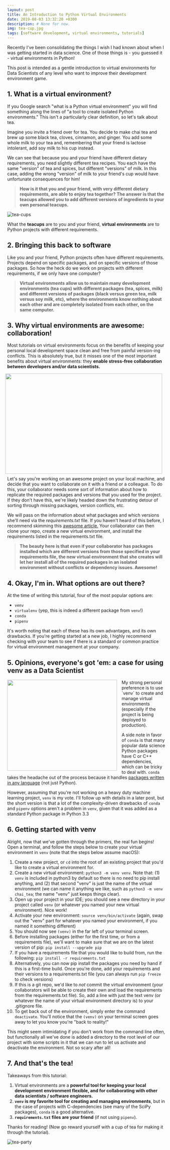 ```yaml
---
layout: post
title: An Introduction to Python Virtual Environments
date: 2019-08-03 13:32:20 +0300
description: # None for now.
img: tea-cup.jpg
tags: [software development, virtual environments, tutorials]
---
```

Recently I've been consolidating the things I wish I had known about when I was getting started in data
science. One of those things is - you guessed it - virtual environments in Python!

This post is intended as a gentle introduction to virtual environments for Data Scientists of any level who want to
improve their development environment game.

## 1. What is a virtual environment?
If you Google search "what is a Python virtual environment" you will find something along the lines of "a tool to
create isolated Python environments." This isn't a particularly clear definition, so let's talk about tea.

Imagine you invite a friend over for tea. You decide to make chai tea and brew up some black tea, cloves, cinnamon,
and ginger. You add some whole milk to your tea and, remembering that your friend is lactose intolerant, add soy milk
to his cup instead.

We can see that because you and your friend have different dietary requirements, you need slightly different tea
recipes. You each have the same "version" of tea and spices, but different "versions" of milk. In this case, adding the
wrong "version" of milk to your friend's cup would have unfortunate consequences for him!

> **How is it that you and your friend, with very different dietary requirements, are able to enjoy tea together?
The answer is that the teacups allowed you to add different versions of ingredients to your own personal teacups.**

![tea-cups](/assets/img/tea-cups.png)

What the **teacups** are to you and your friend, **virtual environments** are to Python projects with different
requirements.

## 2. Bringing this back to software
Like you and your friend, Python projects often have different requirements. Projects depend on specific packages, and
on specific versions of those packages. So how the heck do we work on projects with different requirements, if we only
have one computer?

> **Virtual environments allow us to maintain many development environments (tea cups) with different packages
(tea, spices, milk) and different versions of packages (black versus green tea, milk versus soy milk, etc), where the
environments know nothing about each other and are completely isolated from each other, on the same computer.**

## 3. Why virtual environments are awesome: collaboration!
Most tutorials on virtual environments focus on the benefits of keeping your personal local development space clean and
free from painful version-ing conflicts. This is absolutely true, but it misses one of the most important benefits
about virtual environments: they **enable stress-free collaboration between developers and/or data scientists.**

<img src="/assets/img/tea-party.png" width="500" height="320" style="float: right;margin-left: 15px;margin-right: 10px;margin-bottom: 7px;">

Let's say you're working on an awesome project on your local machine, and decide that you want to collaborate on it with
a friend or a colleague. To do this, your collaborator needs some sort of information about how to replicate the
required packages and versions that you used for the project. If they don't have this, we're likely headed down the
frustrating detour of sorting through missing packages, version conflicts, etc.

We will pass on the information about what packages and which versions she'll need via the _requirements.txt_ file. If
you haven't heard of this before, I recommend skimming this [awesome article.](
https://medium.com/@boscacci/why-and-how-to-make-a-requirements-txt-f329c685181e) Your collaborator can then
clone your repo, create a new virtual environment, and install the requirements listed in the requirements.txt file.

> **The beauty here is that even if your collaborator has packages installed which are different versions from those
specified in your requirements file, the new virtual environment that she creates will let her install
all of the required packages in an isolated environment without conflicts or dependency issues. Awesome!**

## 4. Okay, I'm in. What options are out there?
At the time of writing this tutorial, four of the most popular options are:
* `venv`
* `virtualenv` (yep, this is indeed a different package from `venv`!)
* `conda`
* `pipenv`

It's worth noting that each of these has its own advantages, and its own drawbacks. If you're getting started at a new
job, I highly recommend checking with your team to see if there is a standard or common practice for virtual environment
management at your company.

## 5. Opinions, everyone's got 'em: a case for using venv as a Data Scientist
<img src="/assets/img/tea-cup-colors.png" width="350" height="290" style="float: left;margin-right: 15px;margin-bottom: 7px;">
My strong personal preference is to use `venv` to create and manage virtual environments (especially if the project is
being deployed to production).

A side note in favor of `conda` is that many popular data science Python packages have C or C++ dependencies, which can
be tricky to deal with. `conda` takes the headache out of the process because it handles [packages written in any
language](https://www.anaconda.com/understanding-conda-and-pip/) (not just Python).

However, assuming that you're not working on a heavy duty machine learning project, `venv`
is my vote. I'll follow up with details in a later post, but the short version is that a lot of the complexity-driven
drawbacks of `conda` and `pipenv` options aren't a problem in `venv`, given that it was added as a standard Python
package in Python 3.3

## 6. Getting started with venv
Alright, now that we've gotten through the primers, the real fun begins! Open a terminal, and follow the steps below
to create your virtual environment in `venv` (note that the steps below assume macOS):

1. Create a new project, or `cd` into the root of an existing project that you'd like to create a virtual environment
for.
2. Create a new virtual environment: `python3 -m venv venv`. Note that: (1) `venv` is included in python3 by default so
there is no need to pip install anything, and (2) that second "venv" is just the name of the virtual environment (we can
name it anything we like, such as `python3 -m venv chai_tea`; the name "venv" just keeps things clear).
3. Open up your project in your IDE; you should see a new directory in your project called `venv` (or whatever you
named your new virtual environment). Nice work!
4. Activate your new environment: `source venv/bin/activate` (again, swap out the "venv" part for whatever you named
your environment, if you named it something different)
5. You should now see `(venv)` in the far left of your terminal screen.
6. Before installing packages (either for the first time, or from a requirements file), we'll want to make sure that
we are on the latest version of pip: `pip install --upgrade pip`
7. If you have a requirements file that you would like to build from, run the following: `pip install -r requirements.txt`
8. Alternatively, you can now pip install the packages you need by hand if this is a first-time build. Once you're done,
add your requirements and their versions to a requirements.txt file (you can always run `pip freeze` to check versions)
9. If this is a git repo, we'd like to _not_ commit the virtual environment (your collaborators will be able to create
their own and load the requirements from the requirements.txt file). So, add a line with just the text venv (or whatever
the name of your virtual environment directory is) to your .gitignore file.
10. To get back out of the environment, simply enter the command `deactivate`. You'll notice that the `(venv)` on your
terminal screen goes away to let you know you're "back to reality!"

This might seem intimidating if you don't work from the command line often, but functionally all we've done is added a
directory to the root level of our project with some scripts in it that we can run to let us activate and deactivate
the environment. Not so scary after all!

## 7. And that's the tea!
Takeaways from this tutorial:
1. Virtual environments are a **powerful tool for keeping your local development environment flexible, and for
collaborating with other data scientists / software engineers.**
2. **`venv` is my favorite tool for creating and managing environments**, but in the case of projects with
C-dependencies (see many of the SciPy packages), `conda` is a good alternative.
3. **`requirements.txt` files are your friend** (if not using `pipenv`).

Thanks for reading! (Now go reward yourself with a cup of tea for making it through the tutorial).

![tea-party](/assets/img/tea-mood.png)
